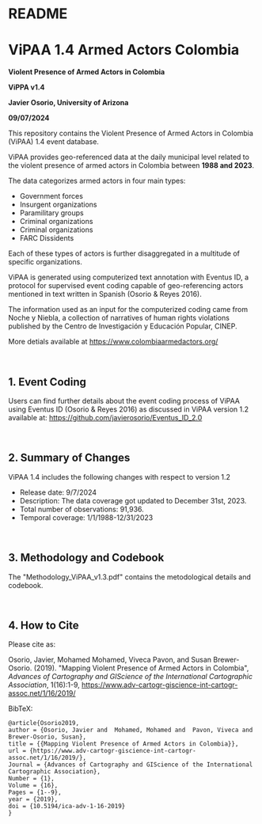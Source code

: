 # README
# ViPAA 1.4 Armed Actors Colombia

**Violent Presence of Armed Actors in Colombia**

**ViPPA v1.4**

**Javier Osorio, University of Arizona**

**09/07/2024**


This repository contains the Violent Presence of Armed Actors in Colombia (ViPAA) 1.4 event database.

ViPAA provides geo-referenced data at the daily municipal level related to the violent presence of armed actors in Colombia between **1988 and 2023**.

The data categorizes armed actors in four main types:

* Government forces
* Insurgent organizations
* Paramilitary groups
* Criminal organizations
* Criminal organizations
* FARC Dissidents

Each of these types of actors is further disaggregated in a multitude of specific organizations.   

ViPAA is generated using computerized text annotation with Eventus ID, a protocol for supervised event coding capable of geo-referencing actors mentioned in text written in Spanish (Osorio & Reyes 2016).

The information used as an input for the computerized coding came from Noche y Niebla, a collection of narratives of human rights violations published by the Centro de Investigación y Educación Popular, CINEP.

More detials available at https://www.colombiaarmedactors.org/



<br>

## 1. Event Coding 

Users can find further details about the event coding process of ViPAA using Eventus ID (Osorio & Reyes 2016) as discussed in ViPAA version 1.2 available at:
https://github.com/javierosorio/Eventus_ID_2.0 



<br>

## 2. Summary of Changes 

ViPAA 1.4 includes the following changes with respect to version 1.2

* Release date: 9/7/2024
* Description: The data coverage got updated to December 31st, 2023.
* Total number of observations: 91,936.
* Temporal coverage: 1/1/1988-12/31/2023


<br>

## 3. Methodology and Codebook


The "Methodology_ViPAA_v1.3.pdf" contains the metodological details and codebook.

<br>

## 4. How to Cite

Please cite as:

Osorio, Javier, Mohamed Mohamed, Viveca Pavon, and Susan Brewer-Osorio. (2019). "Mapping Violent Presence of Armed Actors in Colombia", *Advances of Cartography and GIScience of the International Cartographic Association*, 1(16):1-9, https://www.adv-cartogr-giscience-int-cartogr-assoc.net/1/16/2019/


BibTeX:
```
@article{Osorio2019,
author = {Osorio, Javier and  Mohamed, Mohamed and  Pavon, Viveca and 
Brewer-Osorio, Susan},
title = {{Mapping Violent Presence of Armed Actors in Colombia}},
url = {https://www.adv-cartogr-giscience-int-cartogr-assoc.net/1/16/2019/},
Journal = {Advances of Cartography and GIScience of the International 
Cartographic Association},
Number = {1},
Volume = {16},
Pages = {1--9},
year = {2019},
doi = {10.5194/ica-adv-1-16-2019}
}
```

